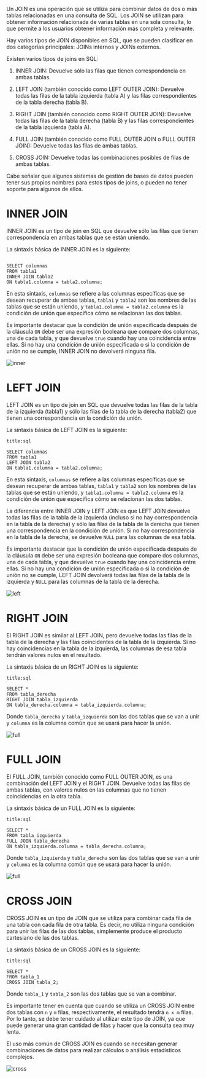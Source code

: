 Un JOIN es una operación que se utiliza para combinar datos de dos o más tablas relacionadas en una consulta de SQL. Los JOIN se utilizan para obtener información relacionada de varias tablas en una sola consulta, lo que permite a los usuarios obtener información más completa y relevante.

Hay varios tipos de JOIN disponibles en SQL, que se pueden clasificar en dos categorías principales: JOINs internos y JOINs externos.

Existen varios tipos de joins en SQL:

1.  INNER JOIN: Devuelve sólo las filas que tienen correspondencia en ambas tablas.
    
2.  LEFT JOIN (también conocido como LEFT OUTER JOIN): Devuelve todas las filas de la tabla izquierda (tabla A) y las filas correspondientes de la tabla derecha (tabla B).
    
3.  RIGHT JOIN (también conocido como RIGHT OUTER JOIN): Devuelve todas las filas de la tabla derecha (tabla B) y las filas correspondientes de la tabla izquierda (tabla A).
    
4.  FULL JOIN (también conocido como FULL OUTER JOIN o FULL OUTER JOIN): Devuelve todas las filas de ambas tablas.
    
5.  CROSS JOIN: Devuelve todas las combinaciones posibles de filas de ambas tablas.
    

Cabe señalar que algunos sistemas de gestión de bases de datos pueden tener sus propios nombres para estos tipos de joins, o pueden no tener soporte para algunos de ellos.

# INNER JOIN


INNER JOIN es un tipo de join en SQL que devuelve sólo las filas que tienen correspondencia en ambas tablas que se están uniendo.

La sintaxis básica de INNER JOIN es la siguiente:

```ad-info

```
```
SELECT columnas
FROM tabla1
INNER JOIN tabla2
ON tabla1.columna = tabla2.columna;
```

En esta sintaxis, `columnas` se refiere a las columnas específicas que se desean recuperar de ambas tablas, `tabla1` y `tabla2` son los nombres de las tablas que se están uniendo, y `tabla1.columna = tabla2.columna` es la condición de unión que especifica cómo se relacionan las dos tablas.

Es importante destacar que la condición de unión especificada después de la cláusula `ON` debe ser una expresión booleana que compare dos columnas, una de cada tabla, y que devuelve `true` cuando hay una coincidencia entre ellas. Si no hay una condición de unión especificada o si la condición de unión no se cumple, INNER JOIN no devolverá ninguna fila.

![inner](inner.png)

# LEFT JOIN

LEFT JOIN es un tipo de join en SQL que devuelve todas las filas de la tabla de la izquierda (tabla1) y sólo las filas de la tabla de la derecha (tabla2) que tienen una correspondencia en la condición de unión.

La sintaxis básica de LEFT JOIN es la siguiente:

```ad-info
title:sql
```
```
SELECT columnas
FROM tabla1
LEFT JOIN tabla2
ON tabla1.columna = tabla2.columna;
```

En esta sintaxis, `columnas` se refiere a las columnas específicas que se desean recuperar de ambas tablas, `tabla1` y `tabla2` son los nombres de las tablas que se están uniendo, y `tabla1.columna = tabla2.columna` es la condición de unión que especifica cómo se relacionan las dos tablas.

La diferencia entre INNER JOIN y LEFT JOIN es que LEFT JOIN devuelve todas las filas de la tabla de la izquierda (incluso si no hay correspondencia en la tabla de la derecha) y sólo las filas de la tabla de la derecha que tienen una correspondencia en la condición de unión. Si no hay correspondencia en la tabla de la derecha, se devuelve `NULL` para las columnas de esa tabla.

Es importante destacar que la condición de unión especificada después de la cláusula `ON` debe ser una expresión booleana que compare dos columnas, una de cada tabla, y que devuelve `true` cuando hay una coincidencia entre ellas. Si no hay una condición de unión especificada o si la condición de unión no se cumple, LEFT JOIN devolverá todas las filas de la tabla de la izquierda y `NULL` para las columnas de la tabla de la derecha.

![left](left.png)

# RIGHT JOIN

El RIGHT JOIN es similar al LEFT JOIN, pero devuelve todas las filas de la tabla de la derecha y las filas coincidentes de la tabla de la izquierda. Si no hay coincidencias en la tabla de la izquierda, las columnas de esa tabla tendrán valores nulos en el resultado.

La sintaxis básica de un RIGHT JOIN es la siguiente:

```ad-info
title:sql
```
```
SELECT *
FROM tabla_derecha
RIGHT JOIN tabla_izquierda
ON tabla_derecha.columna = tabla_izquierda.columna;
```

Donde `tabla_derecha` y `tabla_izquierda` son las dos tablas que se van a unir y `columna` es la columna común que se usará para hacer la unión.

![full](right.png)

# FULL JOIN

El FULL JOIN, también conocido como FULL OUTER JOIN, es una combinación del LEFT JOIN y el RIGHT JOIN. Devuelve todas las filas de ambas tablas, con valores nulos en las columnas que no tienen coincidencias en la otra tabla.

La sintaxis básica de un FULL JOIN es la siguiente:

```ad-info
title:sql
```
```
SELECT *
FROM tabla_izquierda
FULL JOIN tabla_derecha
ON tabla_izquierda.columna = tabla_derecha.columna;
```

Donde `tabla_izquierda` y `tabla_derecha` son las dos tablas que se van a unir y `columna` es la columna común que se usará para hacer la unión.

![full](full.png)

# CROSS JOIN

CROSS JOIN es un tipo de JOIN que se utiliza para combinar cada fila de una tabla con cada fila de otra tabla. Es decir, no utiliza ninguna condición para unir las filas de las dos tablas, simplemente produce el producto cartesiano de las dos tablas.

La sintaxis básica de un CROSS JOIN es la siguiente:

```ad-info
title:sql
```
```
SELECT *
FROM tabla_1
CROSS JOIN tabla_2;
```

Donde `tabla_1` y `tabla_2` son las dos tablas que se van a combinar.

Es importante tener en cuenta que cuando se utiliza un CROSS JOIN entre dos tablas con `n` y `m` filas, respectivamente, el resultado tendrá `n x m` filas. Por lo tanto, se debe tener cuidado al utilizar este tipo de JOIN, ya que puede generar una gran cantidad de filas y hacer que la consulta sea muy lenta.

El uso más común de CROSS JOIN es cuando se necesitan generar combinaciones de datos para realizar cálculos o análisis estadísticos complejos.

![cross](cross.png)

